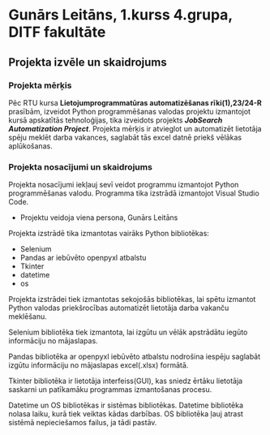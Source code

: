 # Gunārs Leitāns, 1.kurss 4.grupa, DITF fakultāte

## Projekta izvēle un skaidrojums

### Projekta mērķis

Pēc RTU kursa **Lietojumprogrammatūras automatizēšanas rīki(1),23/24-R** prasībām, izveidot Python programmēšanas valodas projektu izmantojot kursā apskatītās tehnoloģijas, tika izveidots projekts ***JobSearch Automatization Project***. Projekta mērķis ir atvieglot un automatizēt lietotāja spēju meklēt darba vakances, saglabāt tās excel datnē priekš vēlākas aplūkošanas.

### Projekta nosacījumi un skaidrojums

Projekta nosacījumi iekļauj sevī veidot programmu izmantojot Python programmēšanas valodu. Programma tika izstrādā izmantojot Visual Studio Code.

- Projektu veidoja viena persona, Gunārs Leitāns

Projekta izstrādē tika izmantotas vairāks Python bibliotēkas:

- Selenium
- Pandas ar iebūvēto openpyxl atbalstu
- Tkinter
- datetime
- os

Projekta izstrādei tiek izmantotas sekojošās bibliotēkas, lai spētu izmantot Python valodas priekšrocības automatizēt lietotāja darba vakanču meklēšanu.

Selenium bibliotēka tiek izmantota, lai izgūtu un vēlāk apstrādātu iegūto informāciju no mājaslapas.

Pandas bibliotēka ar openpyxl iebūvēto atbalstu nodrošina iespēju saglabāt izgūtu informāciju no mājaslapas excel(.xlsx) formātā.

Tkinter bibliotēka ir lietotāja interfeiss(GUI), kas sniedz ērtāku lietotāja saskarni un patīkamāku programmas izmantošanas procesu.

Datetime un OS bibliotēkas ir sistēmas bibliotēkas. Datetime bibliotēka nolasa laiku, kurā tiek veiktas kādas darbības. OS bibliotēka ļauj atrast sistēmā nepieciešamos failus, ja tādi pastāv.